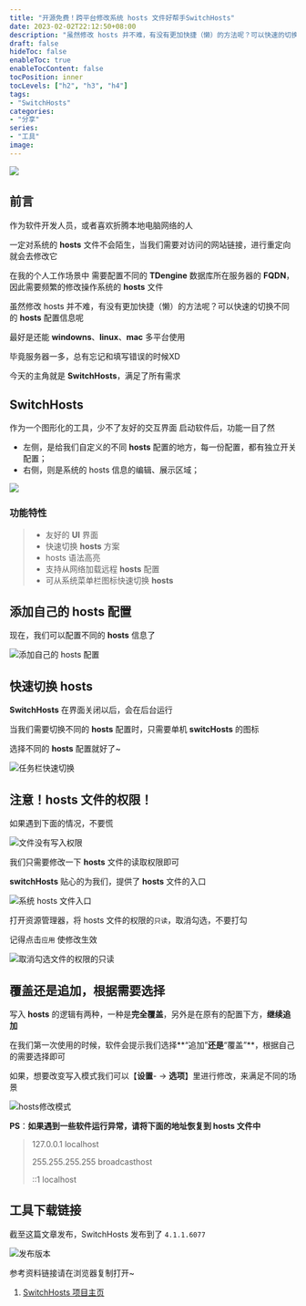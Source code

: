 ```yaml
---
title: "开源免费！跨平台修改系统 hosts 文件好帮手SwitchHosts"
date: 2023-02-02T22:12:50+08:00
description: "虽然修改 hosts 并不难，有没有更加快捷（懒）的方法呢？可以快速的切换不同的 hosts 配置信息呢?最好是还能 windowns 、 linux 、 mac 多平台使用~毕竟服务器一多，总有忘记和填写错误的时候XD 今天的主角就是 SwitchHosts ，满足了所有需求!"
draft: false
hideToc: false
enableToc: true
enableTocContent: false
tocPosition: inner
tocLevels: ["h2", "h3", "h4"]
tags:
- "SwitchHosts"
categories:
- "分享"
series:
- "工具"
image:
---
```


![](https://s2.loli.net/2023/02/02/pmJl3MseGYvFV68.png)
## 前言
作为软件开发人员，或者喜欢折腾本地电脑网络的人

一定对系统的 **hosts** 文件不会陌生，当我们需要对访问的网站链接，进行重定向
就会去修改它

在我的个人工作场景中
需要配置不同的 **TDengine** 数据库所在服务器的 **FQDN**，因此需要频繁的修改操作系统的 **hosts** 文件

虽然修改 hosts 并不难，有没有更加快捷（懒）的方法呢？可以快速的切换不同的 **hosts** 配置信息呢

最好是还能 **windowns**、**linux**、**mac** 多平台使用

毕竟服务器一多，总有忘记和填写错误的时候XD

今天的主角就是 **SwitchHosts**，满足了所有需求

## SwitchHosts

作为一个图形化的工具，少不了友好的交互界面
启动软件后，功能一目了然
- 左侧，是给我们自定义的不同 **hosts** 配置的地方，每一份配置，都有独立开关配置；
- 右侧，则是系统的 hosts  信息的编辑、展示区域；

![](https://files.mdnice.com/user/28994/6d74c4e4-cd7e-40c3-b461-bbbfdc9c9c9c.png)

### 功能特性

> - 友好的 **UI** 界面
> - 快速切换 **hosts** 方案
> - hosts 语法高亮
> - 支持从网络加载远程 **hosts** 配置
> - 可从系统菜单栏图标快速切换 **hosts**

## 添加自己的 **hosts** 配置

现在，我们可以配置不同的 **hosts** 信息了


![添加自己的 **hosts** 配置](https://s2.loli.net/2023/02/02/c71AzIVNHvGRgMY.gif)


## 快速切换 hosts

**SwitchHosts** 在界面关闭以后，会在后台运行

当我们需要切换不同的 **hosts** 配置时，只需要单机 **switcHosts** 的图标

选择不同的 **hosts** 配置就好了~

![任务栏快速切换](https://s2.loli.net/2023/02/02/xg4vODujawKRXhP.gif)

## 注意！**hosts** 文件的权限！

如果遇到下面的情况，不要慌

![文件没有写入权限](https://s2.loli.net/2023/02/02/C8EjA1iPTtLncIp.png)

我们只需要修改一下  **hosts** 文件的读取权限即可

**switchHosts** 贴心的为我们，提供了 **hosts** 文件的入口

![系统 hosts 文件入口](https://s2.loli.net/2023/02/02/boRaxpMtJe5K4d7.gif)

打开资源管理器，将 hosts 文件的权限的`只读`，取消勾选，不要打勾

记得点击`应用` 使修改生效

![取消勾选文件的权限的`只读`](https://s2.loli.net/2023/02/02/3UP7w6fNncvCojm.png)

## 覆盖还是追加，根据需要选择

写入 **hosts** 的逻辑有两种，一种是**完全覆盖**，另外是在原有的配置下方，**继续追加**

在我们第一次使用的时候，软件会提示我们选择**“追加”**还是**“覆盖”**，根据自己的需要选择即可

如果，想要改变写入模式我们可以【**设置**- -> **选项**】里进行修改，来满足不同的场景

![hosts修改模式](https://s2.loli.net/2023/02/02/Isbk9Cn2A4pe1HE.png)

**PS**：**如果遇到一些软件运行异常，请将下面的地址恢复到 hosts 文件中**

> 127.0.0.1 localhost
>
> 255.255.255.255 broadcasthost
>
> ::1 localhost


## 工具下载链接

截至这篇文章发布，SwitchHosts 发布到了 `4.1.1.6077` 

![发布版本](https://s2.loli.net/2023/02/02/FnTZWUep9AfMy4P.png)

参考资料链接请在浏览器复制打开~

1. [SwitchHosts 项目主页](https://github.com/oldj/SwitchHosts "SwitchHosts 项目主页")